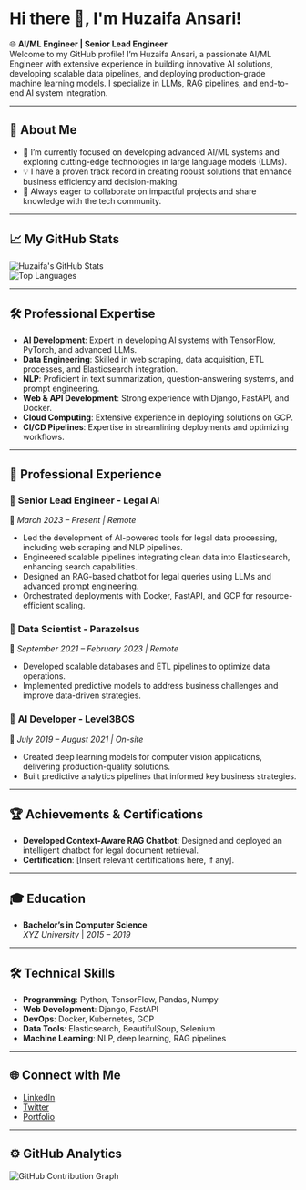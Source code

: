 # Hi there 👋, I'm Huzaifa Ansari!

🌐 **AI/ML Engineer | Senior Lead Engineer**  
Welcome to my GitHub profile! I’m Huzaifa Ansari, a passionate AI/ML Engineer with extensive experience in building innovative AI solutions, developing scalable data pipelines, and deploying production-grade machine learning models. I specialize in LLMs, RAG pipelines, and end-to-end AI system integration.

---

## 🚀 **About Me**
- 🌱 I’m currently focused on developing advanced AI/ML systems and exploring cutting-edge technologies in large language models (LLMs).
- 💡 I have a proven track record in creating robust solutions that enhance business efficiency and decision-making.
- 🔗 Always eager to collaborate on impactful projects and share knowledge with the tech community.

---

## 📈 **My GitHub Stats**
![Huzaifa's GitHub Stats](https://github-readme-stats.vercel.app/api?username=yourgithubusername&show_icons=true&theme=radical)  
![Top Languages](https://github-readme-stats.vercel.app/api/top-langs/?username=yourgithubusername&layout=compact&theme=radical)

---

## 🛠️ **Professional Expertise**
- **AI Development**: Expert in developing AI systems with TensorFlow, PyTorch, and advanced LLMs.
- **Data Engineering**: Skilled in web scraping, data acquisition, ETL processes, and Elasticsearch integration.
- **NLP**: Proficient in text summarization, question-answering systems, and prompt engineering.
- **Web & API Development**: Strong experience with Django, FastAPI, and Docker.
- **Cloud Computing**: Extensive experience in deploying solutions on GCP.
- **CI/CD Pipelines**: Expertise in streamlining deployments and optimizing workflows.

---

## 💼 **Professional Experience**

### 🏢 **Senior Lead Engineer - Legal AI**  
📍 *March 2023 – Present | Remote*  
- Led the development of AI-powered tools for legal data processing, including web scraping and NLP pipelines.  
- Engineered scalable pipelines integrating clean data into Elasticsearch, enhancing search capabilities.  
- Designed an RAG-based chatbot for legal queries using LLMs and advanced prompt engineering.  
- Orchestrated deployments with Docker, FastAPI, and GCP for resource-efficient scaling.

### 🏢 **Data Scientist - Parazelsus**  
📍 *September 2021 – February 2023 | Remote*  
- Developed scalable databases and ETL pipelines to optimize data operations.  
- Implemented predictive models to address business challenges and improve data-driven strategies.

### 🏢 **AI Developer - Level3BOS**  
📍 *July 2019 – August 2021 | On-site*  
- Created deep learning models for computer vision applications, delivering production-quality solutions.  
- Built predictive analytics pipelines that informed key business strategies.

---

## 🏆 **Achievements & Certifications**
- **Developed Context-Aware RAG Chatbot**: Designed and deployed an intelligent chatbot for legal document retrieval.  
- **Certification**: [Insert relevant certifications here, if any].

---

## 🎓 **Education**
- **Bachelor’s in Computer Science**  
  *XYZ University* | *2015 – 2019*

---

## 🛠️ **Technical Skills**
- **Programming**: Python, TensorFlow, Pandas, Numpy  
- **Web Development**: Django, FastAPI  
- **DevOps**: Docker, Kubernetes, GCP  
- **Data Tools**: Elasticsearch, BeautifulSoup, Selenium  
- **Machine Learning**: NLP, deep learning, RAG pipelines  

---

## 🌐 **Connect with Me**
- [LinkedIn](https://linkedin.com/in/yourprofile)  
- [Twitter](https://twitter.com/yourprofile)  
- [Portfolio](https://yourportfolio.com)  

---

## ⚙️ **GitHub Analytics**
![GitHub Contribution Graph](https://activity-graph.herokuapp.com/graph?username=yourgithubusername&theme=react-dark)  
